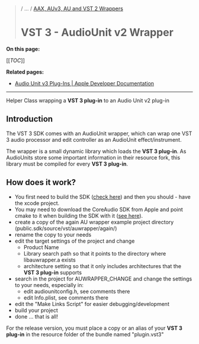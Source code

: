 >/ ... / [AAX, AUv3, AU and VST 2 Wrappers](Index.md)
>
># VST 3 - AudioUnit v2 Wrapper

**On this page:**

[[_TOC_]]

**Related pages:**

- [Audio Unit v3 Plug-Ins | Apple Developer Documentation](https://developer.apple.com/documentation/audiotoolbox/audio_unit_v3_plug-ins?language=objc)

---

Helper Class wrapping a **VST 3 plug-in** to an Audio Unit v2 plug-in

## Introduction

The VST 3 SDK comes with an AudioUnit wrapper, which can wrap one VST 3 audio processor and edit controller as an AudioUnit effect/instrument.

The wrapper is a small dynamic library which loads the **VST 3 plug-in**. As AudioUnits store some important information in their resource fork, this library must be compiled for every **VST 3 plug-in**.

## How does it work?

- You first need to build the SDK ([check here](../../Tutorials/Building+the+examples+included+in+the+SDK.md)) and then you should - have the xcode project.
- You may need to download the CoreAudio SDK from Apple and point cmake to it when building the SDK with it ([see here](../../Tutorials/Using+cmake+for+building+plug-ins.md)).
- create a copy of the again AU wrapper example project directory (public.sdk/source/vst/auwrapper/again/)
- rename the copy to your needs
- edit the target settings of the project and change
  - Product Name
  - Library search path so that it points to the directory where libauwrapper.a exists
  - architecture setting so that it only includes architectures that the **VST 3 plug-in** supports
- search in the project for AUWRAPPER_CHANGE and change the settings to your needs, especially in:
  - edit audiounitconfig.h, see comments there
  - edit Info.plist, see comments there
- edit the "Make Links Script" for easier debugging/development
- build your project
- done ... that is all!

For the release version, you must place a copy or an alias of your **VST 3 plug-in** in the resource folder of the bundle named "plugin.vst3"
